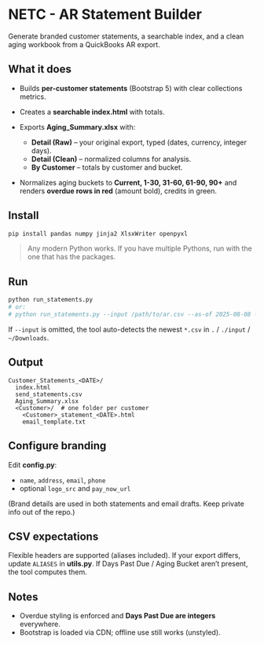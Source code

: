 # NETC - AR Statement Builder

Generate branded customer statements, a searchable index, and a clean aging workbook from a QuickBooks AR export.

## What it does

* Builds **per-customer statements** (Bootstrap 5) with clear collections metrics.
* Creates a **searchable index.html** with totals.
* Exports **Aging\_Summary.xlsx** with:

    * **Detail (Raw)** – your original export, typed (dates, currency, integer days).
    * **Detail (Clean)** – normalized columns for analysis.
    * **By Customer** – totals by customer and bucket.
* Normalizes aging buckets to **Current, 1-30, 31-60, 61-90, 90+** and renders **overdue rows in red** (amount bold),
  credits in green.

## Install

```bash
pip install pandas numpy jinja2 XlsxWriter openpyxl
```

> Any modern Python works. If you have multiple Pythons, run with the one that has the packages.

## Run

```bash
python run_statements.py
# or:
# python run_statements.py --input /path/to/ar.csv --as-of 2025-08-08 --outdir ./Statements_2025-08-08 --logo /path/to/logo.png
```

If `--input` is omitted, the tool auto-detects the newest `*.csv` in `.` / `./input` / `~/Downloads`.

## Output

```
Customer_Statements_<DATE>/
  index.html
  send_statements.csv
  Aging_Summary.xlsx
  <Customer>/  # one folder per customer
    <Customer>_statement_<DATE>.html
    email_template.txt
```

## Configure branding

Edit **config.py**:

* `name`, `address`, `email`, `phone`
* optional `logo_src` and `pay_now_url`

(Brand details are used in both statements and email drafts. Keep private info out of the repo.)

## CSV expectations

Flexible headers are supported (aliases included). If your export differs, update `ALIASES` in **utils.py**. If Days
Past Due / Aging Bucket aren’t present, the tool computes them.

## Notes

* Overdue styling is enforced and **Days Past Due are integers** everywhere.
* Bootstrap is loaded via CDN; offline use still works (unstyled).
